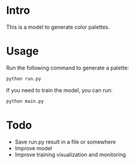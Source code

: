 # Intro
This is a model to generate color palettes.


# Usage
Run the following command to generate a palette:
```bash
python run.py
```

If you need to train the model, you can run:
```bash
python main.py
```

# Todo

- Save run.py result in a file or somewhere
- Improve model
- Improve training visualization and monitoring
